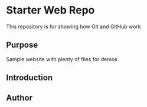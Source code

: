 # Starter Web Repo

This repository is for showing how Git and GitHub work

## Purpose

Sample website with plenty of files for demos

## Introduction

## Author
